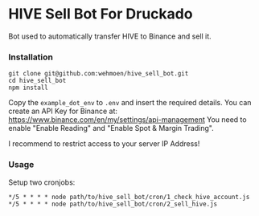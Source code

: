 # HIVE Sell Bot For Druckado

Bot used to automatically transfer HIVE to Binance and sell it. 

### Installation

```
git clone git@github.com:wehmoen/hive_sell_bot.git
cd hive_sell_bot
npm install
```

Copy the `example_dot_env` to `.env` and insert the required details. 
You can create an API Key for Binance at: https://www.binance.com/en/my/settings/api-management
You need to enable "Enable Reading" and "Enable Spot & Margin Trading".

I recommend to restrict access to your server IP Address!

### Usage

Setup two cronjobs:
```
*/5 * * * * node path/to/hive_sell_bot/cron/1_check_hive_account.js
*/5 * * * * node path/to/hive_sell_bot/cron/2_sell_hive.js
```


